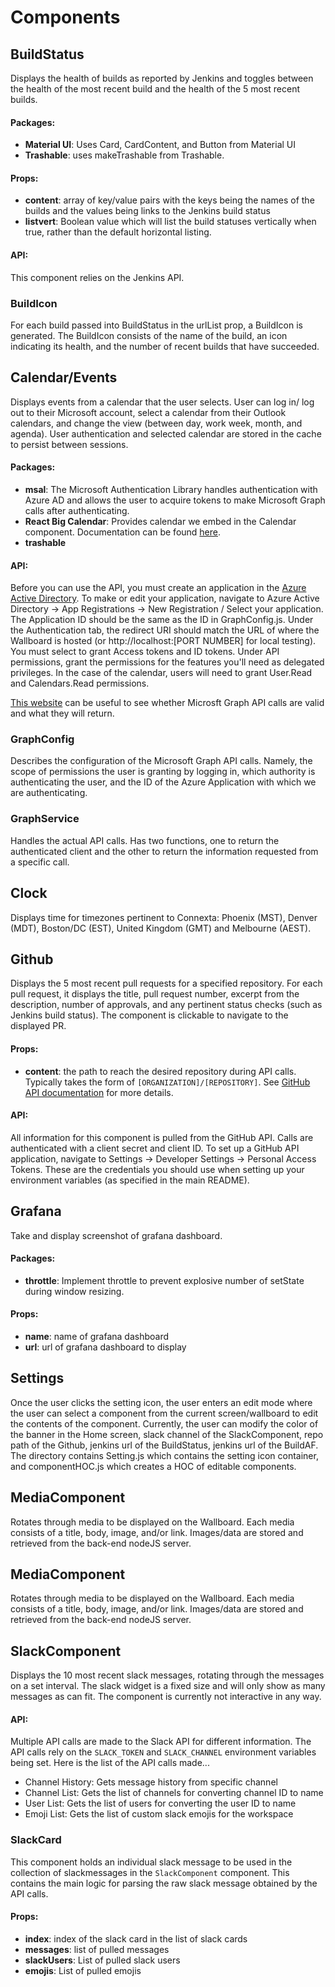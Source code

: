 # Components

## BuildStatus

Displays the health of builds as reported by Jenkins and toggles between the health of the most recent build and the health of the 5 most recent builds.

#### Packages:
- **Material UI**: Uses Card, CardContent, and Button from Material UI
- **Trashable**: uses makeTrashable from Trashable.

#### Props:
- **content**: array of key/value pairs with the keys being the names of the builds and the values being links to the Jenkins build status
- **listvert**: Boolean value which will list the build statuses vertically when true, rather than the default horizontal listing.

#### API:
This component relies on the Jenkins API.

### BuildIcon

For each build passed into BuildStatus in the urlList prop, a BuildIcon is generated.  The BuildIcon consists of the name of the build, an icon indicating its health, and the number of recent builds that have succeeded.

## Calendar/Events

Displays events from a calendar that the user selects.  User can log in/ log out to their Microsoft account, select a calendar from their Outlook calendars, and change the view (between day, work week, month, and agenda).  User authentication and selected calendar are stored in the cache to persist between sessions.

#### Packages:
- **msal**: The Microsoft Authentication Library handles authentication with Azure AD and allows the user to acquire tokens to make Microsoft Graph calls after authenticating.
- **React Big Calendar**: Provides calendar we embed in the Calendar component.  Documentation can be found [here](https://github.com/intljusticemission/react-big-calendar).
- **trashable**

#### API:

Before you can use the API, you must create an application in the [Azure Active Directory](https://portal.azure.com/).  To make or edit your application, navigate to Azure Active Directory -> App Registrations -> New Registration / Select your application.  The Application ID should be the same as the ID in GraphConfig.js.  Under the Authentication tab, the redirect URI should match the URL of where the Wallboard is hosted (or http://localhost:[PORT NUMBER] for local testing).  You must select to grant Access tokens and ID tokens.  Under API permissions, grant the permissions for the features you'll need as delegated privileges.  In the case of the calendar, users will need to grant User.Read and Calendars.Read permissions.

[This website](https://developer.microsoft.com/en-us/graph/graph-explorer) can be useful to see whether Microsft Graph API calls are valid and what they will return.

### GraphConfig

Describes the configuration of the Microsoft Graph API calls.  Namely, the scope of permissions the user is granting by logging in, which authority is authenticating the user, and the ID of the Azure Application with which we are authenticating.

### GraphService

Handles the actual API calls.  Has two functions, one to return the authenticated client and the other to return the information requested from a specific call.

## Clock

Displays time for timezones pertinent to Connexta: Phoenix (MST), Denver (MDT), Boston/DC (EST), United Kingdom (GMT) and Melbourne (AEST).

## Github

Displays the 5 most recent pull requests for a specified repository.  For each pull request, it displays the title, pull request number, excerpt from the description, number of approvals, and any pertinent status checks (such as Jenkins build status).  The component is clickable to navigate to the displayed PR.

#### Props:
- **content**: the path to reach the desired repository during API calls.  Typically takes the form of `[ORGANIZATION]/[REPOSITORY]`.  See [GitHub API documentation](https://developer.github.com/v3/repos/) for more details.

#### API:

All information for this component is pulled from the GitHub API.  Calls are authenticated with a client secret and client ID.  To set up a GitHub API application, navigate to Settings -> Developer Settings -> Personal Access Tokens.  These are the credentials you should use when setting up your environment variables (as specified in the main README).

## Grafana

Take and display screenshot of grafana dashboard.

#### Packages:
- **throttle**: Implement throttle to prevent explosive number of setState during window resizing.

#### Props:
  * **name**: name of grafana dashboard
  * **url**: url of grafana dashboard to display
  
## Settings

Once the user clicks the setting icon, the user enters an edit mode where the user can select a component from the current screen/wallboard to edit the contents of the component. Currently, the user can modify the color of the banner in the Home screen, slack channel of the SlackComponent, repo path of the Github, jenkins url of the BuildStatus, jenkins url of the BuildAF. The directory contains Setting.js which contains the setting icon container, and componentHOC.js which creates a HOC of editable components.


## MediaComponent

Rotates through media to be displayed on the Wallboard.  Each media consists of a title, body, image, and/or link.  Images/data are stored and retrieved from the back-end nodeJS server.

## MediaComponent

Rotates through media to be displayed on the Wallboard.  Each media consists of a title, body, image, and/or link.  Images/data are stored and retrieved from the back-end nodeJS server.

## SlackComponent
Displays the 10 most recent slack messages, rotating through the messages on a set interval. The slack widget is a fixed size and will only show as many messages as can fit. The component is currently not interactive in any way.

#### API:  
Multiple API calls are made to the Slack API for different information. The API calls rely on the `SLACK_TOKEN` and `SLACK_CHANNEL` environment variables being set. Here is the list of the API calls made...  
  * Channel History: Gets message history from specific channel
  * Channel List: Gets the list of channels for converting channel ID to name
  * User List: Gets the list of users for converting the user ID to name
  * Emoji List: Gets the list of custom slack emojis for the workspace
  
### SlackCard
This component holds an individual slack message to be used in the collection of slackmessages in the `SlackComponent` component. This contains the main logic for parsing the raw slack message obtained by the API calls.

#### Props:
  * **index**: index of the slack card in the list of slack cards
  * **messages**: list of pulled messages
  * **slackUsers**: List of pulled slack users
  * **emojis**: List of pulled emojis
